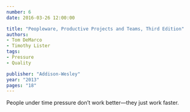 ```yaml
---
number: 6
date: 2016-03-26 12:00:00

title: "Peopleware, Productive Projects and Teams, Third Edition"
authors:
- Tom DeMarco
- Timothy Lister
tags:
- Pressure
- Quality

publisher: "Addison-Wesley"
year: "2013"
pages: "18"
---
```


People under time pressure don’t work better—they just work faster.
